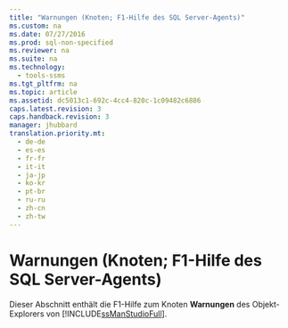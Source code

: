 ```yaml
---
title: "Warnungen (Knoten; F1-Hilfe des SQL Server-Agents)"
ms.custom: na
ms.date: 07/27/2016
ms.prod: sql-non-specified
ms.reviewer: na
ms.suite: na
ms.technology: 
  - tools-ssms
ms.tgt_pltfrm: na
ms.topic: article
ms.assetid: dc5013c1-692c-4cc4-820c-1c09482c6886
caps.latest.revision: 3
caps.handback.revision: 3
manager: jhubbard
translation.priority.mt: 
  - de-de
  - es-es
  - fr-fr
  - it-it
  - ja-jp
  - ko-kr
  - pt-br
  - ru-ru
  - zh-cn
  - zh-tw
---
```

# Warnungen (Knoten; F1-Hilfe des SQL Server-Agents)
Dieser Abschnitt enthält die F1-Hilfe zum Knoten **Warnungen** des Objekt-Explorers von [!INCLUDE[ssManStudioFull](../content/includes/ssManStudioFull_md.md)].  
  
